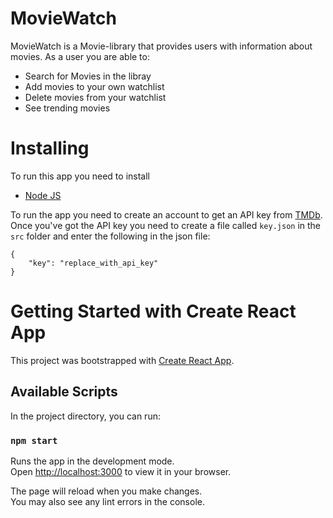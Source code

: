 # MovieWatch
MovieWatch is a Movie-library that provides users with information about movies. As a user you are able to:
- Search for Movies in the libray
- Add movies to your own watchlist
- Delete movies from your watchlist
- See trending movies 


# Installing
To run this app you need to install
- [Node JS](https://nodejs.org/en/#download)


To run the app you need to create an account to get an API key from [TMDb](https://developers.themoviedb.org/3/getting-started/introduction).
Once you've got the API key you need to create a file called ``key.json`` in the ``src`` folder
and enter the following in the json file:

```
{
    "key": "replace_with_api_key"
}
```




# Getting Started with Create React App

This project was bootstrapped with [Create React App](https://github.com/facebook/create-react-app).



## Available Scripts

In the project directory, you can run:

### `npm start`

Runs the app in the development mode.\
Open [http://localhost:3000](http://localhost:3000) to view it in your browser.

The page will reload when you make changes.\
You may also see any lint errors in the console.


